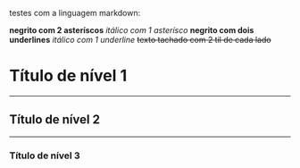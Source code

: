 
testes com a linguagem markdown:

**negrito com 2 asteríscos**
*itálico com 1 asterísco*
__negrito com dois underlines__
_itálico com 1 underline_
~~texto tachado com 2 til de cada lado~~
# Título de nível 1
***
## Título de nível 2
---
### Título de nível 3

